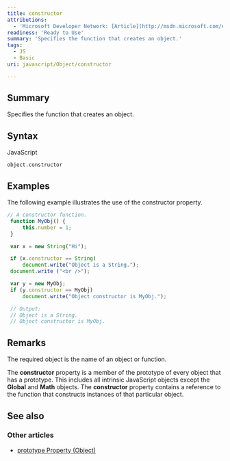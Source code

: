 ```yaml
---
title: constructor
attributions:
  - 'Microsoft Developer Network: [Article](http://msdn.microsoft.com/en-us/library/ie/c1hcx253(v=vs.94).aspx)'
readiness: 'Ready to Use'
summary: 'Specifies the function that creates an object.'
tags:
  - JS
  - Basic
uri: javascript/Object/constructor

---
```

## Summary

Specifies the function that creates an object.

## Syntax

<span class="language">JavaScript</span>

    object.constructor

## Examples

The following example illustrates the use of the constructor property.

``` js
// A constructor function.
 function MyObj() {
     this.number = 1;
 }

 var x = new String("Hi");

 if (x.constructor == String)
     document.write("Object is a String.");
 document.write ("<br />");

 var y = new MyObj;
 if (y.constructor == MyObj)
     document.write("Object constructor is MyObj.");

 // Output:
 // Object is a String.
 // Object constructor is MyObj.
```

## Remarks

The required object is the name of an object or function.

The **constructor** property is a member of the prototype of every object that has a prototype. This includes all intrinsic JavaScript objects except the **Global** and **Math** objects. The **constructor** property contains a reference to the function that constructs instances of that particular object.

## See also

### Other articles

-   [prototype Property (Object)](/javascript/Object/prototype)

